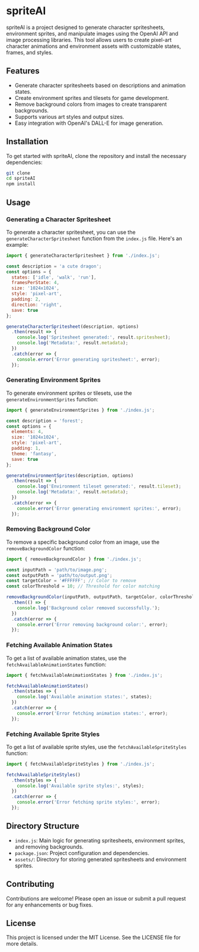 # spriteAI

spriteAI is a project designed to generate character spritesheets, environment sprites, and manipulate images using the OpenAI API and image processing libraries. This tool allows users to create pixel-art character animations and environment assets with customizable states, frames, and styles.

## Features

- Generate character spritesheets based on descriptions and animation states.
- Create environment sprites and tilesets for game development.
- Remove background colors from images to create transparent backgrounds.
- Supports various art styles and output sizes.
- Easy integration with OpenAI's DALL-E for image generation.

## Installation

To get started with spriteAI, clone the repository and install the necessary dependencies:

```bash
git clone 
cd spriteAI
npm install
```

## Usage

### Generating a Character Spritesheet

To generate a character spritesheet, you can use the `generateCharacterSpritesheet` function from the `index.js` file. Here's an example:

```javascript
import { generateCharacterSpritesheet } from './index.js';

const description = 'a cute dragon';
const options = {
  states: ['idle', 'walk', 'run'],
  framesPerState: 4,
  size: '1024x1024',
  style: 'pixel-art',
  padding: 2,
  direction: 'right',
  save: true
};

generateCharacterSpritesheet(description, options)
  .then(result => {
    console.log('Spritesheet generated:', result.spritesheet);
    console.log('Metadata:', result.metadata);
  })
  .catch(error => {
    console.error('Error generating spritesheet:', error);
  });
```

### Generating Environment Sprites

To generate environment sprites or tilesets, use the `generateEnvironmentSprites` function:

```javascript
import { generateEnvironmentSprites } from './index.js';

const description = 'forest';
const options = {
  elements: 4,
  size: '1024x1024',
  style: 'pixel-art',
  padding: 1,
  theme: 'fantasy',
  save: true
};

generateEnvironmentSprites(description, options)
  .then(result => {
    console.log('Environment tileset generated:', result.tileset);
    console.log('Metadata:', result.metadata);
  })
  .catch(error => {
    console.error('Error generating environment sprites:', error);
  });
```

### Removing Background Color

To remove a specific background color from an image, use the `removeBackgroundColor` function:

```javascript
import { removeBackgroundColor } from './index.js';

const inputPath = 'path/to/image.png';
const outputPath = 'path/to/output.png';
const targetColor = '#FFFFFF'; // Color to remove
const colorThreshold = 10; // Threshold for color matching

removeBackgroundColor(inputPath, outputPath, targetColor, colorThreshold)
  .then(() => {
    console.log('Background color removed successfully.');
  })
  .catch(error => {
    console.error('Error removing background color:', error);
  });
```

### Fetching Available Animation States

To get a list of available animation states, use the `fetchAvailableAnimationStates` function:

```javascript
import { fetchAvailableAnimationStates } from './index.js';

fetchAvailableAnimationStates()
  .then(states => {
    console.log('Available animation states:', states);
  })
  .catch(error => {
    console.error('Error fetching animation states:', error);
  });
```

### Fetching Available Sprite Styles

To get a list of available sprite styles, use the `fetchAvailableSpriteStyles` function:

```javascript
import { fetchAvailableSpriteStyles } from './index.js';

fetchAvailableSpriteStyles()
  .then(styles => {
    console.log('Available sprite styles:', styles);
  })
  .catch(error => {
    console.error('Error fetching sprite styles:', error);
  });
```

## Directory Structure

- `index.js`: Main logic for generating spritesheets, environment sprites, and removing backgrounds.
- `package.json`: Project configuration and dependencies.
- `assets/`: Directory for storing generated spritesheets and environment sprites.

## Contributing

Contributions are welcome! Please open an issue or submit a pull request for any enhancements or bug fixes.

## License

This project is licensed under the MIT License. See the LICENSE file for more details.